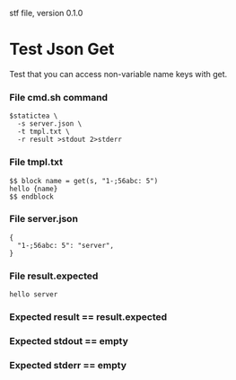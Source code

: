 stf file, version 0.1.0

# Test Json Get

Test that you can access non-variable name keys with get.

### File cmd.sh command

~~~
$statictea \
  -s server.json \
  -t tmpl.txt \
  -r result >stdout 2>stderr
~~~

### File tmpl.txt

~~~
$$ block name = get(s, "1-;56abc: 5")
hello {name}
$$ endblock
~~~

### File server.json

~~~
{
  "1-;56abc: 5": "server",
}
~~~

### File result.expected

~~~
hello server
~~~

### Expected result == result.expected
### Expected stdout == empty
### Expected stderr == empty
